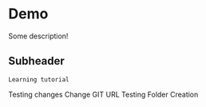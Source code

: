 # Demo

Some description!

## Subheader

    Learning tutorial

Testing changes
Change
GIT URL
Testing Folder Creation
